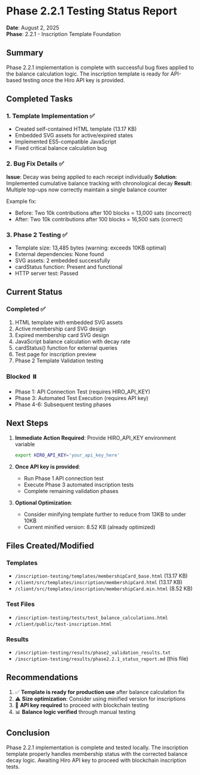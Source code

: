 # Phase 2.2.1 Testing Status Report

**Date**: August 2, 2025  
**Phase**: 2.2.1 - Inscription Template Foundation

## Summary

Phase 2.2.1 implementation is complete with successful bug fixes applied to the balance calculation logic. The inscription template is ready for API-based testing once the Hiro API key is provided.

## Completed Tasks

### 1. Template Implementation ✅
- Created self-contained HTML template (13.17 KB)
- Embedded SVG assets for active/expired states
- Implemented ES5-compatible JavaScript
- Fixed critical balance calculation bug

### 2. Bug Fix Details ✅
**Issue**: Decay was being applied to each receipt individually
**Solution**: Implemented cumulative balance tracking with chronological decay
**Result**: Multiple top-ups now correctly maintain a single balance counter

Example fix:
- Before: Two 10k contributions after 100 blocks = 13,000 sats (incorrect)
- After: Two 10k contributions after 100 blocks = 16,500 sats (correct)

### 3. Phase 2 Testing ✅
- Template size: 13,485 bytes (warning: exceeds 10KB optimal)
- External dependencies: None found
- SVG assets: 2 embedded successfully
- cardStatus function: Present and functional
- HTTP server test: Passed

## Current Status

### Completed ✅
1. HTML template with embedded SVG assets
2. Active membership card SVG design
3. Expired membership card SVG design
4. JavaScript balance calculation with decay rate
5. cardStatus() function for external queries
6. Test page for inscription preview
7. Phase 2 Template Validation testing

### Blocked ⏸️
- Phase 1: API Connection Test (requires HIRO_API_KEY)
- Phase 3: Automated Test Execution (requires API key)
- Phase 4-6: Subsequent testing phases

## Next Steps

1. **Immediate Action Required**: Provide HIRO_API_KEY environment variable
   ```bash
   export HIRO_API_KEY='your_api_key_here'
   ```

2. **Once API key is provided**:
   - Run Phase 1 API connection test
   - Execute Phase 3 automated inscription tests
   - Complete remaining validation phases

3. **Optional Optimization**:
   - Consider minifying template further to reduce from 13KB to under 10KB
   - Current minified version: 8.52 KB (already optimized)

## Files Created/Modified

### Templates
- `/inscription-testing/templates/membershipCard_base.html` (13.17 KB)
- `/client/src/templates/inscription/membershipCard.html` (13.17 KB)
- `/client/src/templates/inscription/membershipCard.min.html` (8.52 KB)

### Test Files
- `/inscription-testing/tests/test_balance_calculations.html`
- `/client/public/test-inscription.html`

### Results
- `/inscription-testing/results/phase2_validation_results.txt`
- `/inscription-testing/results/phase2.2.1_status_report.md` (this file)

## Recommendations

1. ✅ **Template is ready for production use** after balance calculation fix
2. ⚠️ **Size optimization**: Consider using minified version for inscriptions
3. 🔑 **API key required** to proceed with blockchain testing
4. 📊 **Balance logic verified** through manual testing

## Conclusion

Phase 2.2.1 implementation is complete and tested locally. The inscription template properly handles membership status with the corrected balance decay logic. Awaiting Hiro API key to proceed with blockchain inscription tests.